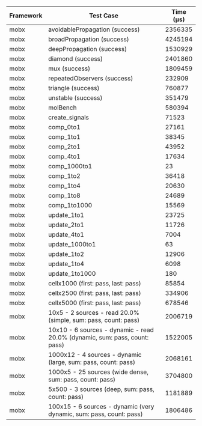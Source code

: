 | Framework | Test Case | Time (μs) |
| --- | --- | --- |
| mobx | avoidablePropagation (success) | 2356335 |
| mobx | broadPropagation (success) | 4245194 |
| mobx | deepPropagation (success) | 1530929 |
| mobx | diamond (success) | 2401860 |
| mobx | mux (success) | 1809459 |
| mobx | repeatedObservers (success) | 232909 |
| mobx | triangle (success) | 760877 |
| mobx | unstable (success) | 351479 |
| mobx | molBench | 580394 |
| mobx | create_signals | 71523 |
| mobx | comp_0to1 | 27161 |
| mobx | comp_1to1 | 38345 |
| mobx | comp_2to1 | 43952 |
| mobx | comp_4to1 | 17634 |
| mobx | comp_1000to1 | 23 |
| mobx | comp_1to2 | 36418 |
| mobx | comp_1to4 | 20630 |
| mobx | comp_1to8 | 24689 |
| mobx | comp_1to1000 | 15569 |
| mobx | update_1to1 | 23725 |
| mobx | update_2to1 | 11726 |
| mobx | update_4to1 | 7004 |
| mobx | update_1000to1 | 63 |
| mobx | update_1to2 | 12906 |
| mobx | update_1to4 | 6098 |
| mobx | update_1to1000 | 180 |
| mobx | cellx1000 (first: pass, last: pass) | 85854 |
| mobx | cellx2500 (first: pass, last: pass) | 334906 |
| mobx | cellx5000 (first: pass, last: pass) | 678546 |
| mobx | 10x5 - 2 sources - read 20.0% (simple, sum: pass, count: pass) | 2006719 |
| mobx | 10x10 - 6 sources - dynamic - read 20.0% (dynamic, sum: pass, count: pass) | 1522005 |
| mobx | 1000x12 - 4 sources - dynamic (large, sum: pass, count: pass) | 2068161 |
| mobx | 1000x5 - 25 sources (wide dense, sum: pass, count: pass) | 3704800 |
| mobx | 5x500 - 3 sources (deep, sum: pass, count: pass) | 1181889 |
| mobx | 100x15 - 6 sources - dynamic (very dynamic, sum: pass, count: pass) | 1806486 |
